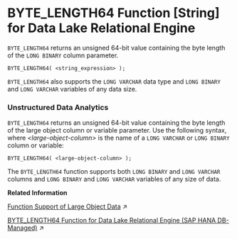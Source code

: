 <!-- loioa538947b84f21015b13989839189a494 -->

# BYTE\_LENGTH64 Function \[String\] for Data Lake Relational Engine

`BYTE_LENGTH64` returns an unsigned 64-bit value containing the byte length of the `LONG BINARY` column parameter.



```
BYTE_LENGTH64( <string_expression> );
```



`BYTE_LENGTH64` also supports the `LONG VARCHAR` data type and `LONG BINARY` and `LONG VARCHAR` variables of any data size.



### Unstructured Data Analytics

`BYTE_LENGTH64` returns an unsigned 64-bit value containing the byte length of the large object column or variable parameter. Use the following syntax, where *<large-object-column\>* is the name of a `LONG VARCHAR` or `LONG BINARY` column or variable:

```
BYTE_LENGTH64( <large-object-column> );
```

The `BYTE_LENGTH64` function supports both `LONG BINARY` and `LONG VARCHAR` columns and `LONG BINARY` and `LONG VARCHAR` variables of any size of data.

**Related Information**  


[Function Support of Large Object Data](https://help.sap.com/viewer/a8937bea84f21015a80bc776cf758d50/2024_1_QRC/en-US/a60363a384f21015a7f7bc6286516522.html "Learn about the functions that support the LONG BINARY and LONG VARCHAR data types.") :arrow_upper_right:

[BYTE_LENGTH64 Function for Data Lake Relational Engine (SAP HANA DB-Managed)](https://help.sap.com/viewer/a898e08b84f21015969fa437e89860c8/2024_1_QRC/en-US/16450cfa079b458d9b48393e1b53eacd.html "BYTE_LENGTH64 returns an unsigned 64-bit value containing the byte length of the LONG BINARY column parameter.") :arrow_upper_right:

